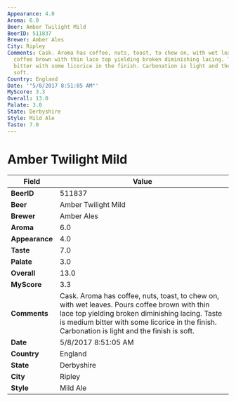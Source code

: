 ```yaml
---
Appearance: 4.0
Aroma: 6.0
Beer: Amber Twilight Mild
BeerID: 511837
Brewer: Amber Ales
City: Ripley
Comments: Cask. Aroma has coffee, nuts, toast, to chew on, with wet leaves. Pours
  coffee brown with thin lace top yielding broken diminishing lacing. Taste is medium
  bitter with some licorice in the finish. Carbonation is light and the finish is
  soft.
Country: England
Date: '"5/8/2017 8:51:05 AM"'
MyScore: 3.3
Overall: 13.0
Palate: 3.0
State: Derbyshire
Style: Mild Ale
Taste: 7.0
---
```


# Amber Twilight Mild

| Field         | Value |
|---------------|-------|
| **BeerID** | 511837 |
| **Beer** | Amber Twilight Mild |
| **Brewer** | Amber Ales |
| **Aroma** | 6.0 |
| **Appearance** | 4.0 |
| **Taste** | 7.0 |
| **Palate** | 3.0 |
| **Overall** | 13.0 |
| **MyScore** | 3.3 |
| **Comments** | Cask. Aroma has coffee, nuts, toast, to chew on, with wet leaves. Pours coffee brown with thin lace top yielding broken diminishing lacing. Taste is medium bitter with some licorice in the finish. Carbonation is light and the finish is soft. |
| **Date** | 5/8/2017 8:51:05 AM |
| **Country** | England |
| **State** | Derbyshire |
| **City** | Ripley |
| **Style** | Mild Ale |
